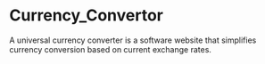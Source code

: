 # Currency_Convertor
A universal currency converter is a software website that simplifies currency conversion based on current exchange rates.
